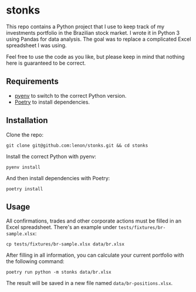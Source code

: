 # stonks

This repo contains a Python project that I use to keep track of my investments
portfolio in the Brazilian stock market. I wrote it in Python 3 using Pandas for
data analysis. The goal was to replace a complicated Excel spreadsheet I was
using.

Feel free to use the code as you like, but please keep in mind that nothing here
is guaranteed to be correct.

## Requirements

* [pyenv][pyenv-instructions] to switch to the correct Python version.
* [Poetry][poetry-instructions] to install dependencies.

## Installation

Clone the repo:

```
git clone git@github.com:lenon/stonks.git && cd stonks
```

Install the correct Python with pyenv:

```
pyenv install
```

And then install dependencies with Poetry:

```
poetry install
```

## Usage

All confirmations, trades and other corporate actions must be filled in an Excel
spreadsheet. There's an example under `tests/fixtures/br-sample.xlsx`:

```
cp tests/fixtures/br-sample.xlsx data/br.xlsx
```

After filling in all information, you can calculate your current portfolio with
the following command:

```
poetry run python -m stonks data/br.xlsx
```

The result will be saved in a new file named `data/br-positions.xlsx`.

[pyenv-instructions]: https://github.com/pyenv/pyenv#installation
[poetry-instructions]: https://python-poetry.org/docs/#installation
